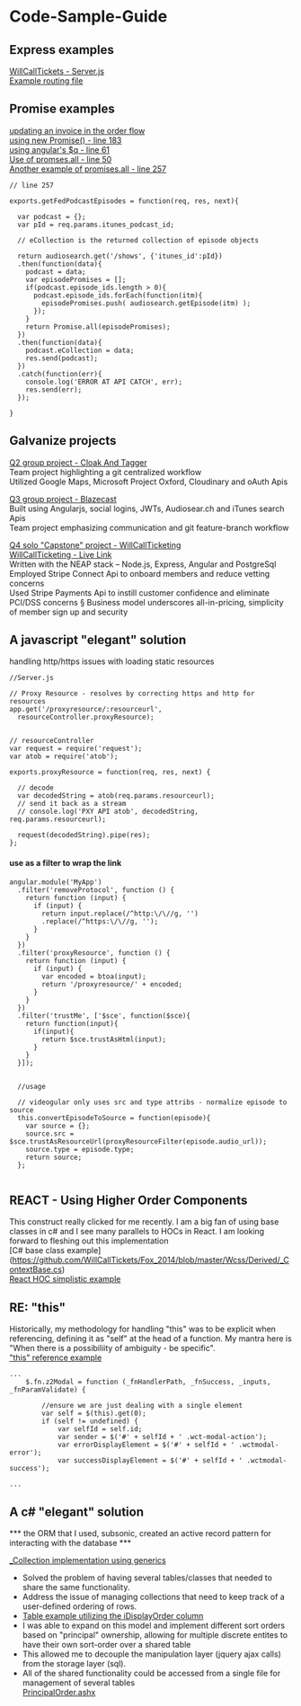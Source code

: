 # Code-Sample-Guide


## Express examples
[WillCallTickets - Server.js](https://github.com/WillCallTickets/willcall/blob/master/server.js)  
[Example routing file](https://github.com/WillCallTickets/WillCall/blob/master/routes/stripe.js)


## Promise examples
[updating an invoice in the order flow](https://github.com/WillCallTickets/willcall/blob/master/server/controllers/store.js)  
[using new Promise() - line 183](https://github.com/WillCallTickets/WillCall/blob/master/server/controllers/members.js)  
[using angular's $q -  line 61](https://github.com/WillCallTickets/willcall/blob/master/public/js/models/showModel.js)  
[Use of promses.all - line 50](https://github.com/WillCallTickets/WillCall/blob/master/lib/dbops/invoices.js)   
[Another example of promises.all - line 257](https://github.com/WillCallTickets/blazecast/blob/master/controllers/api.js)
```
// line 257

exports.getFedPodcastEpisodes = function(req, res, next){

  var podcast = {};
  var pId = req.params.itunes_podcast_id;

  // eCollection is the returned collection of episode objects

  return audiosearch.get('/shows', {'itunes_id':pId})
  .then(function(data){
    podcast = data;
    var episodePromises = [];
    if(podcast.episode_ids.length > 0){
      podcast.episode_ids.forEach(function(itm){
        episodePromises.push( audiosearch.getEpisode(itm) );
      });
    }
    return Promise.all(episodePromises);
  })
  .then(function(data){
    podcast.eCollection = data;
    res.send(podcast);
  })
  .catch(function(err){
    console.log('ERROR AT API CATCH', err);
    res.send(err);
  });

}
```

## Galvanize projects
[Q2 group project - Cloak And Tagger](https://github.com/WillCallTickets/cloakandtagger)  
Team project highlighting a git centralized workflow  
Utilized Google Maps, Microsoft Project Oxford, Cloudinary and oAuth Apis  
  
[Q3 group project - Blazecast](https://github.com/WillCallTickets/blazecast)  
Built using Angularjs, social logins, JWTs, Audiosear.ch and iTunes search Apis  
Team project emphasizing communication and git feature-branch workflow  
  
[Q4 solo "Capstone" project - WillCallTicketing](https://github.com/WillCallTickets/WillCall)  
[WillCallTicketing - Live Link](https://willcalltickets.herokuapp.com/)  
Written with the NEAP stack – Node.js, Express, Angular and PostgreSql  
Employed Stripe Connect Api to onboard members and reduce vetting concerns  
Used Stripe Payments Api to instill customer confidence and eliminate PCI/DSS concerns § Business model underscores all-in-pricing, simplicity of member sign up and security  
  

## A javascript "elegant" solution 
handling http/https issues with loading static resources
```
//Server.js

// Proxy Resource - resolves by correcting https and http for resources
app.get('/proxyresource/:resourceurl',
  resourceController.proxyResource);


// resourceController
var request = require('request');
var atob = require('atob');

exports.proxyResource = function(req, res, next) {
  
  // decode
  var decodedString = atob(req.params.resourceurl);
  // send it back as a stream
  // console.log('PXY API atob', decodedString, req.params.resourceurl);
  
  request(decodedString).pipe(res);
};
```
#### use as a filter to wrap the link
```
angular.module('MyApp')
  .filter('removeProtocol', function () {
    return function (input) {
      if (input) {
        return input.replace(/^http:\/\//g, '')
        .replace(/^https:\/\//g, '');
      }
    }
  })
  .filter('proxyResource', function () {
    return function (input) {
      if (input) {
        var encoded = btoa(input);
        return '/proxyresource/' + encoded;
      }
    }
  })
  .filter('trustMe', ['$sce', function($sce){
    return function(input){
      if(input){
        return $sce.trustAsHtml(input);
      }
    }
  }]);
  
  
  //usage
  
  // videogular only uses src and type attribs - normalize episode to source
  this.convertEpisodeToSource = function(episode){
    var source = {};
    source.src = $sce.trustAsResourceUrl(proxyResourceFilter(episode.audio_url));
    source.type = episode.type;
    return source;
  };
  
  ```




## REACT - Using Higher Order Components
This construct really clicked for me recently. I am a big fan of using base classes in c# and I see many parallels to HOCs in React. I am looking forward to fleshing out this implementation  
[C# base class example] (https://github.com/WillCallTickets/Fox_2014/blob/master/Wcss/Derived/_ContextBase.cs)  
[React HOC simplistic example](https://github.com/WillCallTickets/react-auth0-routerv4/blob/master/src/containers/_baseContainer.js)  



## RE: "this"
Historically, my methodology for handling "this" was to be explicit when referencing, defining it as "self" at the head of a function. My mantra here is "When there is a possibiliity of ambiguity - be specific".  
["this" reference example](https://github.com/WillCallTickets/Fox_2014/blob/master/Z2Web/assets/javascripts/z2ModalService.js)  
```
...
    $.fn.z2Modal = function (_fnHandlerPath, _fnSuccess, _inputs, _fnParamValidate) {  
  
        //ensure we are just dealing with a single element
        var self = $(this).get(0);
        if (self != undefined) {
            var selfId = self.id;
            var sender = $('#' + selfId + ' .wct-modal-action');
            var errorDisplayElement = $('#' + selfId + ' .wctmodal-error');
            var successDisplayElement = $('#' + selfId + ' .wctmodal-success');

...
```


## A c# "elegant" solution

*** the ORM that I used, subsonic, created an active record pattern for interacting with the database ***

[_Collection implementation using generics](https://github.com/WillCallTickets/Fox_2014/blob/master/Utils/_Collection.cs)

* Solved the problem of having several tables/classes that needed to share the same functionality.  
* Address the issue of managing collections that need to keep track of a user-defined ordering of rows. 
* [Table example utilizing the iDisplayOrder column](https://github.com/WillCallTickets/Fox_SqlProgrammability/blob/master/Tables/dbo.JShowAct.Table.sql)
* I was able to expand on this model and implement different sort orders based on "principal" ownership, allowing for multiple discrete entites to have their own sort-order over a shared table
* This allowed me to decouple the manipulation layer (jquery ajax calls) from the storage layer (sql). 	
* All of the shared functionality could be accessed from a single file for management of several tables  
[PrincipalOrder.ashx](https://github.com/WillCallTickets/Fox_2014/blob/master/WcWeb/Admin/_customControls/PrincipalOrder.ashx)

